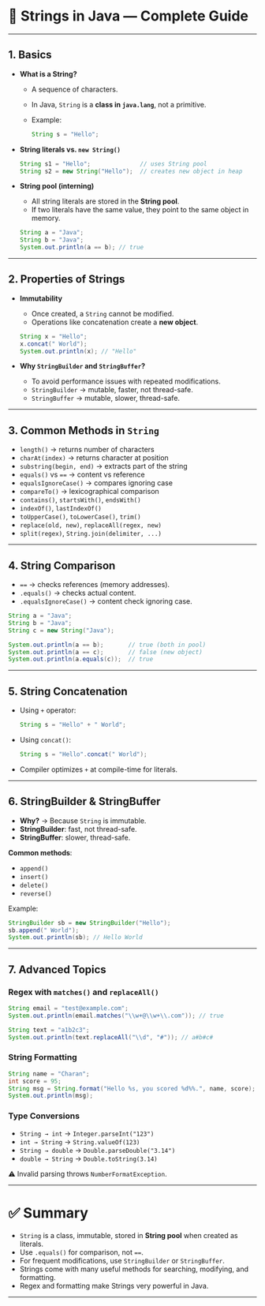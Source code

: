 # 📘 Strings in Java — Complete Guide

---

## **1. Basics**

* **What is a String?**

  * A sequence of characters.
  * In Java, `String` is a **class in `java.lang`**, not a primitive.
  * Example:

    ```java
    String s = "Hello";
    ```

* **String literals vs. `new String()`**

  ```java
  String s1 = "Hello";              // uses String pool
  String s2 = new String("Hello");  // creates new object in heap
  ```

* **String pool (interning)**

  * All string literals are stored in the **String pool**.
  * If two literals have the same value, they point to the same object in memory.

  ```java
  String a = "Java";
  String b = "Java";
  System.out.println(a == b); // true
  ```

---

## **2. Properties of Strings**

* **Immutability**

  * Once created, a `String` cannot be modified.
  * Operations like concatenation create a **new object**.

  ```java
  String x = "Hello";
  x.concat(" World");
  System.out.println(x); // "Hello"
  ```

* **Why `StringBuilder` and `StringBuffer`?**

  * To avoid performance issues with repeated modifications.
  * `StringBuilder` → mutable, faster, not thread-safe.
  * `StringBuffer` → mutable, slower, thread-safe.

---

## **3. Common Methods in `String`**

* `length()` → returns number of characters
* `charAt(index)` → returns character at position
* `substring(begin, end)` → extracts part of the string
* `equals()` vs `==` → content vs reference
* `equalsIgnoreCase()` → compares ignoring case
* `compareTo()` → lexicographical comparison
* `contains()`, `startsWith()`, `endsWith()`
* `indexOf()`, `lastIndexOf()`
* `toUpperCase()`, `toLowerCase()`, `trim()`
* `replace(old, new)`, `replaceAll(regex, new)`
* `split(regex)`, `String.join(delimiter, ...)`

---

## **4. String Comparison**

* `==` → checks references (memory addresses).
* `.equals()` → checks actual content.
* `.equalsIgnoreCase()` → content check ignoring case.

```java
String a = "Java";
String b = "Java";
String c = new String("Java");

System.out.println(a == b);       // true (both in pool)
System.out.println(a == c);       // false (new object)
System.out.println(a.equals(c));  // true
```

---

## **5. String Concatenation**

* Using `+` operator:

  ```java
  String s = "Hello" + " World";
  ```
* Using `concat()`:

  ```java
  String s = "Hello".concat(" World");
  ```
* Compiler optimizes `+` at compile-time for literals.

---

## **6. StringBuilder & StringBuffer**

* **Why?** → Because `String` is immutable.
* **StringBuilder**: fast, not thread-safe.
* **StringBuffer**: slower, thread-safe.

**Common methods**:

* `append()`
* `insert()`
* `delete()`
* `reverse()`

Example:

```java
StringBuilder sb = new StringBuilder("Hello");
sb.append(" World");
System.out.println(sb); // Hello World
```

---

## **7. Advanced Topics**

### Regex with `matches()` and `replaceAll()`

```java
String email = "test@example.com";
System.out.println(email.matches("\\w+@\\w+\\.com")); // true

String text = "a1b2c3";
System.out.println(text.replaceAll("\\d", "#")); // a#b#c#
```

### String Formatting

```java
String name = "Charan";
int score = 95;
String msg = String.format("Hello %s, you scored %d%%.", name, score);
System.out.println(msg);
```

### Type Conversions

* `String → int` → `Integer.parseInt("123")`
* `int → String` → `String.valueOf(123)`
* `String → double` → `Double.parseDouble("3.14")`
* `double → String` → `Double.toString(3.14)`

⚠️ Invalid parsing throws `NumberFormatException`.

---

# ✅ Summary

* `String` is a class, immutable, stored in **String pool** when created as literals.
* Use `.equals()` for comparison, not `==`.
* For frequent modifications, use `StringBuilder` or `StringBuffer`.
* Strings come with many useful methods for searching, modifying, and formatting.
* Regex and formatting make Strings very powerful in Java.

---

